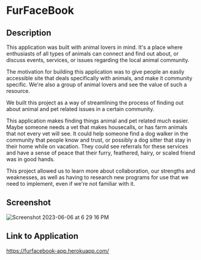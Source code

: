 # FurFaceBook


## Description

This application was built with animal lovers in mind. It's a place where enthusiasts of all types
of animals can connect and find out about, or discuss events, services, or issues regarding the local animal community. 

The motivation for building this application was to give people an easily accessible site
that deals specifically with animals, and make it community specific. We're also a group of 
animal lovers and see the value of such a resource. 

We built this project as a way of streamlining the process of finding out about animal and pet related issues
in a certain community. 

This application makes finding things animal and pet related much easier. Maybe someone needs a vet that
makes housecalls, or has farm animals that not every vet will see. It could help someone find a dog walker
in the community that people know and trust, or possibly a dog sitter that stay in their home while
on vacation. They could see referrals for these services and have a sense of peace that their furry, 
feathered, hairy, or scaled friend was in good hands.

This project allowed us to learn more about collaboration, our strengths and weaknesses, as well as
having to research new programs for use that we need to implement, even if we're not familiar with it.

## Screenshot

![Screenshot 2023-06-06 at 6 29 16 PM](https://github.com/Williamatthewood/FurFaceBook/assets/112597870/8835c6c8-fbae-4280-8202-a09250c91133)

## Link to Application

https://furfacebook-app.herokuapp.com/


